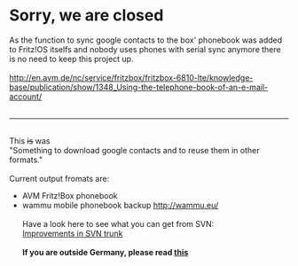# Sorry, we are closed #
As the function to sync google contacts to the box' phonebook was added to Fritz!OS itselfs and nobody uses phones with serial sync anymore there is no need to keep this project up.<br>
<br>
<a href='http://en.avm.de/nc/service/fritzbox/fritzbox-6810-lte/knowledge-base/publication/show/1348_Using-the-telephone-book-of-an-e-mail-account/'>http://en.avm.de/nc/service/fritzbox/fritzbox-6810-lte/knowledge-base/publication/show/1348_Using-the-telephone-book-of-an-e-mail-account/</a>
<br>
<br>
<hr />
<br>
This <del>is</del> was<br>
"Something to download google contacts and to reuse them in other formats."<br>
<br>
Current output fromats are: <br>
<ul><li>AVM Fritz!Box phonebook <br>
</li><li>wammu mobile phonebook backup <a href='http://wammu.eu/'>http://wammu.eu/</a><br>
<br>
Have a look here to see what you can get from SVN:<br>
<a href='http://code.google.com/p/g2fbook/issues/list?q=status:Fixed-SVN'>Improvements in SVN trunk</a><br>
<br>
<b>If you are outside Germany, please read <a href='http://code.google.com/p/g2fbook/wiki/countryCodeSubstitution'>this</a></b><br>